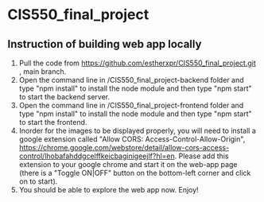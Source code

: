 # CIS550_final_project
## Instruction of building web app locally
1. Pull the code from https://github.com/estherxpr/CIS550_final_project.git , main branch. 
2. Open the command line in /CIS550_final_project-backend folder and type "npm install" to install the node module and then type "npm start" to start the backend server.
3. Open the command line in /CIS550_final_project-frontend folder and type "npm install" to install the node module and then type "npm start" to start the frontend.
4. Inorder for the images to be displayed properly, you will need to install a google extension called "Allow CORS: Access-Control-Allow-Origin", https://chrome.google.com/webstore/detail/allow-cors-access-control/lhobafahddgcelffkeicbaginigeejlf?hl=en.
Please add this extension to your google chrome and start it on the web-app page (there is a "Toggle ON|OFF" button on the bottom-left corner and click on to start).
5. You should be able to explore the web app now. Enjoy!